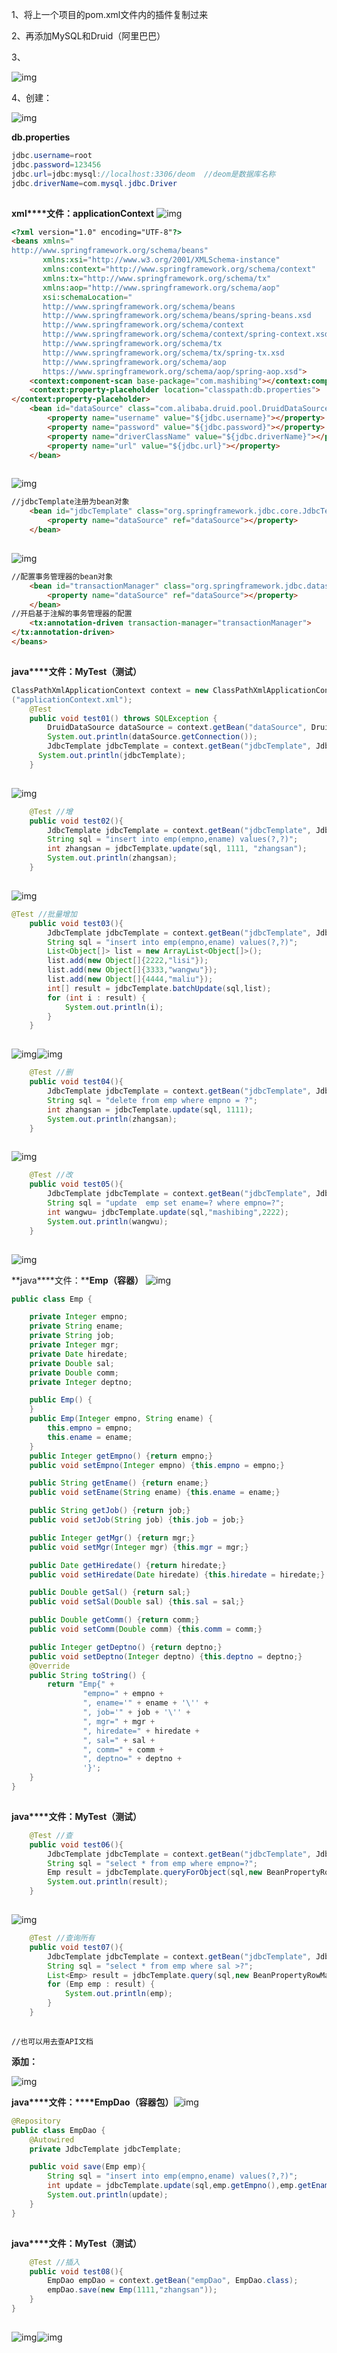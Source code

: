 1、将上一个项目的pom.xml文件内的插件复制过来

2、再添加MySQL和Druid（阿里巴巴）

3、

![img](https://img-blog.csdnimg.cn/20200708231333103.png)![点击并拖拽以移动](data:image/gif;base64,R0lGODlhAQABAPABAP///wAAACH5BAEKAAAALAAAAAABAAEAAAICRAEAOw==)

4、创建：

![img](https://img-blog.csdnimg.cn/20200708231345568.png)![点击并拖拽以移动](data:image/gif;base64,R0lGODlhAQABAPABAP///wAAACH5BAEKAAAALAAAAAABAAEAAAICRAEAOw==)

**db.properties**

```java
jdbc.username=root
jdbc.password=123456
jdbc.url=jdbc:mysql://localhost:3306/deom  //deom是数据库名称
jdbc.driverName=com.mysql.jdbc.Driver
```

![点击并拖拽以移动](data:image/gif;base64,R0lGODlhAQABAPABAP///wAAACH5BAEKAAAALAAAAAABAAEAAAICRAEAOw==)

**xml****文件：applicationContext** ![img](https://img-blog.csdnimg.cn/20200708231436449.png)![点击并拖拽以移动](data:image/gif;base64,R0lGODlhAQABAPABAP///wAAACH5BAEKAAAALAAAAAABAAEAAAICRAEAOw==)

```html
<?xml version="1.0" encoding="UTF-8"?>
<beans xmlns="
http://www.springframework.org/schema/beans"
       xmlns:xsi="http://www.w3.org/2001/XMLSchema-instance"
       xmlns:context="http://www.springframework.org/schema/context"
       xmlns:tx="http://www.springframework.org/schema/tx"        
       xmlns:aop="http://www.springframework.org/schema/aop"
       xsi:schemaLocation="
       http://www.springframework.org/schema/beans
       http://www.springframework.org/schema/beans/spring-beans.xsd
       http://www.springframework.org/schema/context
       http://www.springframework.org/schema/context/spring-context.xsd
       http://www.springframework.org/schema/tx
       http://www.springframework.org/schema/tx/spring-tx.xsd               
       http://www.springframework.org/schema/aop        
       https://www.springframework.org/schema/aop/spring-aop.xsd">
    <context:component-scan base-package="com.mashibing"></context:component-scan> //组件扫描
    <context:property-placeholder location="classpath:db.properties">
</context:property-placeholder>
    <bean id="dataSource" class="com.alibaba.druid.pool.DruidDataSource">
        <property name="username" value="${jdbc.username}"></property>
        <property name="password" value="${jdbc.password}"></property>
        <property name="driverClassName" value="${jdbc.driverName}"></property>
        <property name="url" value="${jdbc.url}"></property>
    </bean>
```

![点击并拖拽以移动](data:image/gif;base64,R0lGODlhAQABAPABAP///wAAACH5BAEKAAAALAAAAAABAAEAAAICRAEAOw==)

![img](https://img-blog.csdnimg.cn/20200708231635773.png)![点击并拖拽以移动](data:image/gif;base64,R0lGODlhAQABAPABAP///wAAACH5BAEKAAAALAAAAAABAAEAAAICRAEAOw==)

```html
//jdbcTemplate注册为bean对象
    <bean id="jdbcTemplate" class="org.springframework.jdbc.core.JdbcTemplate">
        <property name="dataSource" ref="dataSource"></property>
    </bean>
```

![点击并拖拽以移动](data:image/gif;base64,R0lGODlhAQABAPABAP///wAAACH5BAEKAAAALAAAAAABAAEAAAICRAEAOw==)

![img](https://img-blog.csdnimg.cn/20200708231703184.png)![点击并拖拽以移动](data:image/gif;base64,R0lGODlhAQABAPABAP///wAAACH5BAEKAAAALAAAAAABAAEAAAICRAEAOw==)

```html
//配置事务管理器的bean对象
    <bean id="transactionManager" class="org.springframework.jdbc.datasource.DataSourceTransactionManager">
        <property name="dataSource" ref="dataSource"></property>
    </bean>
//开启基于注解的事务管理器的配置
    <tx:annotation-driven transaction-manager="transactionManager">
</tx:annotation-driven>
</beans>
```

![点击并拖拽以移动](data:image/gif;base64,R0lGODlhAQABAPABAP///wAAACH5BAEKAAAALAAAAAABAAEAAAICRAEAOw==)

**java****文件：****MyTest****（测试）**

```java
ClassPathXmlApplicationContext context = new ClassPathXmlApplicationContext
("applicationContext.xml");
    @Test
    public void test01() throws SQLException {
        DruidDataSource dataSource = context.getBean("dataSource", DruidDataSource.class);
        System.out.println(dataSource.getConnection());
        JdbcTemplate jdbcTemplate = context.getBean("jdbcTemplate", JdbcTemplate.class);
      System.out.println(jdbcTemplate);
    }
```

![点击并拖拽以移动](data:image/gif;base64,R0lGODlhAQABAPABAP///wAAACH5BAEKAAAALAAAAAABAAEAAAICRAEAOw==)

![img](https://img-blog.csdnimg.cn/20200708231837261.png)![点击并拖拽以移动](data:image/gif;base64,R0lGODlhAQABAPABAP///wAAACH5BAEKAAAALAAAAAABAAEAAAICRAEAOw==)

```java
    @Test //增
    public void test02(){
        JdbcTemplate jdbcTemplate = context.getBean("jdbcTemplate", JdbcTemplate.class);
        String sql = "insert into emp(empno,ename) values(?,?)";
        int zhangsan = jdbcTemplate.update(sql, 1111, "zhangsan");
        System.out.println(zhangsan);  
    }
```

![点击并拖拽以移动](data:image/gif;base64,R0lGODlhAQABAPABAP///wAAACH5BAEKAAAALAAAAAABAAEAAAICRAEAOw==)

![img](https://img-blog.csdnimg.cn/20200708231905280.png)![点击并拖拽以移动](data:image/gif;base64,R0lGODlhAQABAPABAP///wAAACH5BAEKAAAALAAAAAABAAEAAAICRAEAOw==)

```java
@Test //批量增加
    public void test03(){
        JdbcTemplate jdbcTemplate = context.getBean("jdbcTemplate", JdbcTemplate.class);
        String sql = "insert into emp(empno,ename) values(?,?)";
        List<Object[]> list = new ArrayList<Object[]>();
        list.add(new Object[]{2222,"lisi"});
        list.add(new Object[]{3333,"wangwu"});
        list.add(new Object[]{4444,"maliu"});
        int[] result = jdbcTemplate.batchUpdate(sql,list);
        for (int i : result) {
            System.out.println(i);
        }
    }
```

![点击并拖拽以移动](data:image/gif;base64,R0lGODlhAQABAPABAP///wAAACH5BAEKAAAALAAAAAABAAEAAAICRAEAOw==)

![img](https://img-blog.csdnimg.cn/20200708231933706.png)![点击并拖拽以移动](data:image/gif;base64,R0lGODlhAQABAPABAP///wAAACH5BAEKAAAALAAAAAABAAEAAAICRAEAOw==)![img](https://img-blog.csdnimg.cn/20200708231937569.png)![点击并拖拽以移动](data:image/gif;base64,R0lGODlhAQABAPABAP///wAAACH5BAEKAAAALAAAAAABAAEAAAICRAEAOw==)

```java
    @Test //删
    public void test04(){
        JdbcTemplate jdbcTemplate = context.getBean("jdbcTemplate", JdbcTemplate.class);
        String sql = "delete from emp where empno = ?";
        int zhangsan = jdbcTemplate.update(sql, 1111);
        System.out.println(zhangsan);  
    }
```

![点击并拖拽以移动](data:image/gif;base64,R0lGODlhAQABAPABAP///wAAACH5BAEKAAAALAAAAAABAAEAAAICRAEAOw==)

![img](https://img-blog.csdnimg.cn/20200708232008622.png)![点击并拖拽以移动](data:image/gif;base64,R0lGODlhAQABAPABAP///wAAACH5BAEKAAAALAAAAAABAAEAAAICRAEAOw==)

```java
    @Test //改
    public void test05(){
        JdbcTemplate jdbcTemplate = context.getBean("jdbcTemplate", JdbcTemplate.class);
        String sql = "update  emp set ename=? where empno=?";
        int wangwu= jdbcTemplate.update(sql,"mashibing",2222);
        System.out.println(wangwu);  
    }
```

![点击并拖拽以移动](data:image/gif;base64,R0lGODlhAQABAPABAP///wAAACH5BAEKAAAALAAAAAABAAEAAAICRAEAOw==)

![img](https://img-blog.csdnimg.cn/20200708232044855.png)![点击并拖拽以移动](data:image/gif;base64,R0lGODlhAQABAPABAP///wAAACH5BAEKAAAALAAAAAABAAEAAAICRAEAOw==)

**java****文件：****Emp（容器）** ![img](https://img-blog.csdnimg.cn/20200708232052272.png)![点击并拖拽以移动](data:image/gif;base64,R0lGODlhAQABAPABAP///wAAACH5BAEKAAAALAAAAAABAAEAAAICRAEAOw==)

```java
public class Emp {

    private Integer empno;
    private String ename;
    private String job;
    private Integer mgr;
    private Date hiredate;
    private Double sal;
    private Double comm;
    private Integer deptno;

    public Emp() {
    }
    public Emp(Integer empno, String ename) {
        this.empno = empno;
        this.ename = ename;
    }
    public Integer getEmpno() {return empno;}
    public void setEmpno(Integer empno) {this.empno = empno;}

    public String getEname() {return ename;}
    public void setEname(String ename) {this.ename = ename;}

    public String getJob() {return job;}
    public void setJob(String job) {this.job = job;}

    public Integer getMgr() {return mgr;}
    public void setMgr(Integer mgr) {this.mgr = mgr;}

    public Date getHiredate() {return hiredate;}
    public void setHiredate(Date hiredate) {this.hiredate = hiredate;}

    public Double getSal() {return sal;}
    public void setSal(Double sal) {this.sal = sal;}

    public Double getComm() {return comm;}
    public void setComm(Double comm) {this.comm = comm;}

    public Integer getDeptno() {return deptno;}
    public void setDeptno(Integer deptno) {this.deptno = deptno;}
    @Override
    public String toString() {
        return "Emp{" +
                "empno=" + empno +
                ", ename='" + ename + '\'' +
                ", job='" + job + '\'' +
                ", mgr=" + mgr +
                ", hiredate=" + hiredate +
                ", sal=" + sal +
                ", comm=" + comm +
                ", deptno=" + deptno +
                '}';
    }
}
```

![点击并拖拽以移动](data:image/gif;base64,R0lGODlhAQABAPABAP///wAAACH5BAEKAAAALAAAAAABAAEAAAICRAEAOw==)

**java****文件：****MyTest****（测试）**

```java
    @Test //查
    public void test06(){
        JdbcTemplate jdbcTemplate = context.getBean("jdbcTemplate", JdbcTemplate.class);
        String sql = "select * from emp where empno=?";
        Emp result = jdbcTemplate.queryForObject(sql,new BeanPropertyRowMapper<>(Emp.class),7369);
        System.out.println(result);
    }
```

![点击并拖拽以移动](data:image/gif;base64,R0lGODlhAQABAPABAP///wAAACH5BAEKAAAALAAAAAABAAEAAAICRAEAOw==)

![img](https://img-blog.csdnimg.cn/20200708232154766.png)![点击并拖拽以移动](data:image/gif;base64,R0lGODlhAQABAPABAP///wAAACH5BAEKAAAALAAAAAABAAEAAAICRAEAOw==)

```java
    @Test //查询所有
    public void test07(){
        JdbcTemplate jdbcTemplate = context.getBean("jdbcTemplate", JdbcTemplate.class);
        String sql = "select * from emp where sal >?";
        List<Emp> result = jdbcTemplate.query(sql,new BeanPropertyRowMapper<>(Emp.class),1500);
        for (Emp emp : result) {
            System.out.println(emp);
        }
    }
```

![点击并拖拽以移动](data:image/gif;base64,R0lGODlhAQABAPABAP///wAAACH5BAEKAAAALAAAAAABAAEAAAICRAEAOw==)

```
//也可以用去查API文档
```

**添加：**

![img](https://img-blog.csdnimg.cn/20200708232248335.png?x-oss-process=image/watermark,type_ZmFuZ3poZW5naGVpdGk,shadow_10,text_aHR0cHM6Ly9ibG9nLmNzZG4ubmV0L3dlaXhpbl80NTA0MjU2OQ==,size_16,color_FFFFFF,t_70)![点击并拖拽以移动](data:image/gif;base64,R0lGODlhAQABAPABAP///wAAACH5BAEKAAAALAAAAAABAAEAAAICRAEAOw==)

**java****文件：****EmpDao（容器包）**![img](https://img-blog.csdnimg.cn/20200708232257956.png)![点击并拖拽以移动](data:image/gif;base64,R0lGODlhAQABAPABAP///wAAACH5BAEKAAAALAAAAAABAAEAAAICRAEAOw==)

```java
@Repository
public class EmpDao {
    @Autowired
    private JdbcTemplate jdbcTemplate;

    public void save(Emp emp){
        String sql = "insert into emp(empno,ename) values(?,?)";
        int update = jdbcTemplate.update(sql,emp.getEmpno(),emp.getEname());
        System.out.println(update);
    }
}
```

![点击并拖拽以移动](data:image/gif;base64,R0lGODlhAQABAPABAP///wAAACH5BAEKAAAALAAAAAABAAEAAAICRAEAOw==)

**java****文件：****MyTest****（测试）**

```java
    @Test //插入
    public void test08(){
        EmpDao empDao = context.getBean("empDao", EmpDao.class);
        empDao.save(new Emp(1111,"zhangsan"));
    }
}
```

![点击并拖拽以移动](data:image/gif;base64,R0lGODlhAQABAPABAP///wAAACH5BAEKAAAALAAAAAABAAEAAAICRAEAOw==)

![img](https://img-blog.csdnimg.cn/20200708232351937.png?x-oss-process=image/watermark,type_ZmFuZ3poZW5naGVpdGk,shadow_10,text_aHR0cHM6Ly9ibG9nLmNzZG4ubmV0L3dlaXhpbl80NTA0MjU2OQ==,size_16,color_FFFFFF,t_70)![点击并拖拽以移动](data:image/gif;base64,R0lGODlhAQABAPABAP///wAAACH5BAEKAAAALAAAAAABAAEAAAICRAEAOw==)![img](https://img-blog.csdnimg.cn/20200708232359416.png)![点击并拖拽以移动](data:image/gif;base64,R0lGODlhAQABAPABAP///wAAACH5BAEKAAAALAAAAAABAAEAAAICRAEAOw==)